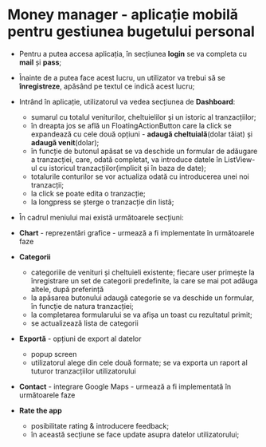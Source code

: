 # Money manager - aplicație mobilă pentru gestiunea bugetului personal
- Pentru a putea accesa aplicația, în secțiunea **login** se va completa cu **mail** și **pass**;
- Înainte de a putea face acest lucru, un utilizator va trebui să se **înregistreze**, apăsând pe textul ce indică acest lucru;
- Intrând în aplicație, utilizatorul va vedea secțiunea de **Dashboard**:
	 - sumarul cu totalul veniturilor, cheltuielilor și un istoric al tranzacțiilor;
    - în dreapta jos se află un FloatingActionButton care la click se expandează cu cele două opțiuni - **adaugă cheltuială**(dolar tăiat) și **adaugă venit**(dolar);
    - în funcție de butonul apăsat se va deschide un formular de adăugare a tranzacției, care, odată completat, va introduce datele în ListView-ul cu istoricul tranzacțiilor(implicit și în baza de date);
    - totalurile conturilor se vor actualiza odată cu introducerea unei noi tranzacții;
	- la click se poate edita o tranzacție;
	- la longpress se șterge o tranzacție din listă;

- În cadrul meniului mai există următoarele secțiuni:
 - **Chart** - reprezentări grafice - urmează a fi implementate în următoarele faze
 - **Categorii** 
   - categoriile de venituri și cheltuieli existente; fiecare user primește la înregistrare un set de categorii predefinite, la care se mai pot adăuga altele, după preferință
   - la apăsarea butonului adaugă categorie se va deschide un formular, în funcție de natura tranzacției;
   - la completarea formularului se va afișa un toast cu rezultatul primit;
   - se actualizează lista de categorii
 - **Exportă** - opțiuni de export al datelor
	 - popup screen
	 - utilizatorul alege din cele două formate; se va exporta un raport al tuturor tranzacțiilor utilizatorului
 - **Contact** - integrare Google Maps - urmează a fi implementată în următoarele faze
 - **Rate the app** 
	 - posibilitate rating & introducere feedback; 
	 - în această secțiune se face update asupra datelor utilizatorului;